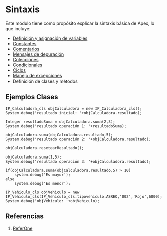 # Sintaxis

Este módulo tiene como propósito explicar la sintaxis básica de Apex, lo que incluye:

- [Definición y asignación de variables](https://github.com/XSawdarkX/Curiosidades-Apex/edit/main/Sintaxis_Variables.md) 
- [Constantes](https://github.com/XSawdarkX/Curiosidades-Apex/blob/main/Sintaxis_Constantes.md)
- [Comentarios](https://github.com/XSawdarkX/Curiosidades-Apex/blob/main/Sintaxis_Constantes.md)
- [Mensajes de depuración](https://github.com/XSawdarkX/Curiosidades-Apex/blob/main/Sintaxis_Constantes.md)
- [Colecciones](https://github.com/XSawdarkX/Curiosidades-Apex/blob/main/Sintaxis_Colecciones.md)
- [Condicionales](https://github.com/XSawdarkX/Curiosidades-Apex/blob/main/Sintaxis_Condicionales.md)
- [Ciclos](https://github.com/XSawdarkX/Curiosidades-Apex/blob/main/Sintaxis_Ciclos.md)
- [Manejo de excepciones](https://github.com/XSawdarkX/Curiosidades-Apex/blob/main/Sintaxis_Excepciones.md)
- Definición de clases y métodos

## Ejemplos Clases

```Apex
IP_Calculadora_cls objCalculadora = new IP_Calculadora_cls();
System.debug('resultado inicial: '+objCalculadora.resultado);

Integer resultadoSuma = objCalculadora.suma(2,3);
System.debug('resultado operación 1: '+resultadoSuma);

objCalculadora.suma(objCalculadora.resultado,5);
System.debug('resultado operación 2: '+objCalculadora.resultado);

objCalculadora.resetearResultado();

objCalculadora.suma(1,5);
System.debug('resultado operación 3: '+objCalculadora.resultado);

if(objCalculadora.suma(objCalculadora.resultado,5) > 10)
    system.debug('Es mayor');
else
    system.debug('Es menor');
```

```Apex
IP_Vehiculo_cls objVehiculo = new IP_Vehiculo_cls(IP_Vehiculo_cls.tipovehiculo.AEREO,'002','Rojo',6000);
System.debug('objVehiculo: '+objVehiculo);
```





## Referencias

1. [ReferOne]()
